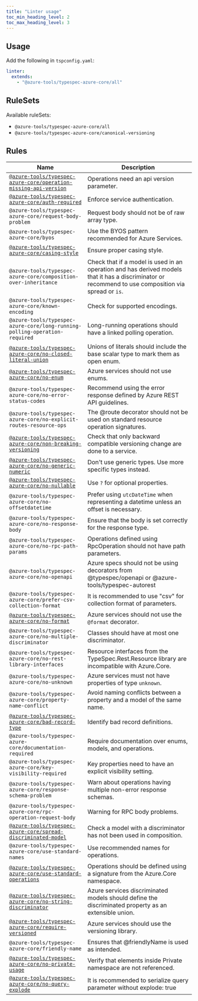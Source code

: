 ```yaml
---
title: "Linter usage"
toc_min_heading_level: 2
toc_max_heading_level: 3
---
```


## Usage

Add the following in `tspconfig.yaml`:

```yaml
linter:
  extends:
    - "@azure-tools/typespec-azure-core/all"
```

## RuleSets

Available ruleSets:

- `@azure-tools/typespec-azure-core/all`
- `@azure-tools/typespec-azure-core/canonical-versioning`

## Rules

| Name                                                                                                                             | Description                                                                                                                                          |
| -------------------------------------------------------------------------------------------------------------------------------- | ---------------------------------------------------------------------------------------------------------------------------------------------------- |
| [`@azure-tools/typespec-azure-core/operation-missing-api-version`](/libraries/azure-core/rules/operation-missing-api-version.md) | Operations need an api version parameter.                                                                                                            |
| [`@azure-tools/typespec-azure-core/auth-required`](/libraries/azure-core/rules/auth-required.md)                                 | Enforce service authentication.                                                                                                                      |
| `@azure-tools/typespec-azure-core/request-body-problem`                                                                          | Request body should not be of raw array type.                                                                                                        |
| `@azure-tools/typespec-azure-core/byos`                                                                                          | Use the BYOS pattern recommended for Azure Services.                                                                                                 |
| [`@azure-tools/typespec-azure-core/casing-style`](/libraries/azure-core/rules/casing-style.md)                                   | Ensure proper casing style.                                                                                                                          |
| `@azure-tools/typespec-azure-core/composition-over-inheritance`                                                                  | Check that if a model is used in an operation and has derived models that it has a discriminator or recommend to use composition via spread or `is`. |
| `@azure-tools/typespec-azure-core/known-encoding`                                                                                | Check for supported encodings.                                                                                                                       |
| `@azure-tools/typespec-azure-core/long-running-polling-operation-required`                                                       | Long-running operations should have a linked polling operation.                                                                                      |
| [`@azure-tools/typespec-azure-core/no-closed-literal-union`](/libraries/azure-core/rules/no-closed-literal-union.md)             | Unions of literals should include the base scalar type to mark them as open enum.                                                                    |
| [`@azure-tools/typespec-azure-core/no-enum`](/libraries/azure-core/rules/no-enum.md)                                             | Azure services should not use enums.                                                                                                                 |
| `@azure-tools/typespec-azure-core/no-error-status-codes`                                                                         | Recommend using the error response defined by Azure REST API guidelines.                                                                             |
| `@azure-tools/typespec-azure-core/no-explicit-routes-resource-ops`                                                               | The @route decorator should not be used on standard resource operation signatures.                                                                   |
| [`@azure-tools/typespec-azure-core/non-breaking-versioning`](/libraries/azure-core/rules/non-breaking-versioning.md)             | Check that only backward compatible versioning change are done to a service.                                                                         |
| [`@azure-tools/typespec-azure-core/no-generic-numeric`](/libraries/azure-core/rules/no-generic-numeric.md)                       | Don't use generic types. Use more specific types instead.                                                                                            |
| [`@azure-tools/typespec-azure-core/no-nullable`](/libraries/azure-core/rules/no-nullable.md)                                     | Use `?` for optional properties.                                                                                                                     |
| `@azure-tools/typespec-azure-core/no-offsetdatetime`                                                                             | Prefer using `utcDateTime` when representing a datetime unless an offset is necessary.                                                               |
| `@azure-tools/typespec-azure-core/no-response-body`                                                                              | Ensure that the body is set correctly for the response type.                                                                                         |
| `@azure-tools/typespec-azure-core/no-rpc-path-params`                                                                            | Operations defined using RpcOperation should not have path parameters.                                                                               |
| `@azure-tools/typespec-azure-core/no-openapi`                                                                                    | Azure specs should not be using decorators from @typespec/openapi or @azure-tools/typespec-autorest                                                  |
| `@azure-tools/typespec-azure-core/prefer-csv-collection-format`                                                                  | It is recommended to use "csv" for collection format of parameters.                                                                                  |
| [`@azure-tools/typespec-azure-core/no-format`](/libraries/azure-core/rules/prevent-format.md)                                    | Azure services should not use the `@format` decorator.                                                                                               |
| `@azure-tools/typespec-azure-core/no-multiple-discriminator`                                                                     | Classes should have at most one discriminator.                                                                                                       |
| `@azure-tools/typespec-azure-core/no-rest-library-interfaces`                                                                    | Resource interfaces from the TypeSpec.Rest.Resource library are incompatible with Azure.Core.                                                        |
| `@azure-tools/typespec-azure-core/no-unknown`                                                                                    | Azure services must not have properties of type `unknown`.                                                                                           |
| `@azure-tools/typespec-azure-core/property-name-conflict`                                                                        | Avoid naming conflicts between a property and a model of the same name.                                                                              |
| [`@azure-tools/typespec-azure-core/bad-record-type`](/libraries/azure-core/rules/bad-record-type.md)                             | Identify bad record definitions.                                                                                                                     |
| `@azure-tools/typespec-azure-core/documentation-required`                                                                        | Require documentation over enums, models, and operations.                                                                                            |
| `@azure-tools/typespec-azure-core/key-visibility-required`                                                                       | Key properties need to have an explicit visibility setting.                                                                                          |
| `@azure-tools/typespec-azure-core/response-schema-problem`                                                                       | Warn about operations having multiple non-error response schemas.                                                                                    |
| `@azure-tools/typespec-azure-core/rpc-operation-request-body`                                                                    | Warning for RPC body problems.                                                                                                                       |
| [`@azure-tools/typespec-azure-core/spread-discriminated-model`](/libraries/azure-core/rules/spread-discriminated-model.md)       | Check a model with a discriminator has not been used in composition.                                                                                 |
| `@azure-tools/typespec-azure-core/use-standard-names`                                                                            | Use recommended names for operations.                                                                                                                |
| [`@azure-tools/typespec-azure-core/use-standard-operations`](/libraries/azure-core/rules/use-standard-operations.md)             | Operations should be defined using a signature from the Azure.Core namespace.                                                                        |
| [`@azure-tools/typespec-azure-core/no-string-discriminator`](/libraries/azure-core/rules/no-string-discriminator.md)             | Azure services discriminated models should define the discriminated property as an extensible union.                                                 |
| [`@azure-tools/typespec-azure-core/require-versioned`](/libraries/azure-core/rules/require-versioned.md)                         | Azure services should use the versioning library.                                                                                                    |
| `@azure-tools/typespec-azure-core/friendly-name`                                                                                 | Ensures that @friendlyName is used as intended.                                                                                                      |
| [`@azure-tools/typespec-azure-core/no-private-usage`](/libraries/azure-core/rules/no-private-usage.md)                           | Verify that elements inside Private namespace are not referenced.                                                                                    |
| [`@azure-tools/typespec-azure-core/no-query-explode`](/libraries/azure-core/rules/no-query-explode.md)                           | It is recommended to serialize query parameter without explode: true                                                                                 |
